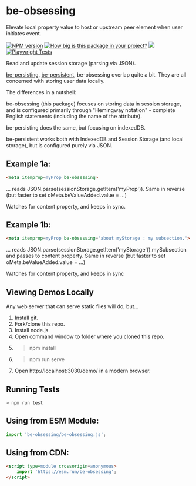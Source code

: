 # be-obsessing

Elevate local property value to host or upstream peer element when user initiates event.

[![NPM version](https://badge.fury.io/js/be-obsessing.png)](http://badge.fury.io/js/be-obsessing)
[![How big is this package in your project?](https://img.shields.io/bundlephobia/minzip/be-obsessing?style=for-the-badge)](https://bundlephobia.com/result?p=be-obsessing)
<img src="http://img.badgesize.io/https://cdn.jsdelivr.net/npm/be-obsessing?compression=gzip">
[![Playwright Tests](https://github.com/bahrus/be-obsessing/actions/workflows/CI.yml/badge.svg?branch=baseline)](https://github.com/bahrus/be-obsessing/actions/workflows/CI.yml)

Read and update session storage (parsing via JSON).

[be-persisting](https://github.com/bahrus/be-persisting), [be-persistent](https://github.com/bahrus/be-persistent), be-obsessing overlap quite a bit.  They are all concerned with storing user data locally.

The differences in a nutshell:

be-obsessing (this package) focuses on storing data in session storage, and is configured primarily through "Hemingway notation" -  complete English statements (including the name of the attribute).

be-persisting does the same, but focusing on indexedDB.

be-persistent works both with IndexedDB and Session Storage (and local storage), but is configured purely via JSON.

## Example 1a:

```html
<meta itemprop=myProp be-obsessing>
```

... reads JSON.parse(sessionStorage.getItem('myProp')).  Same in reverse (but faster to set oMeta.beValueAdded.value = ...)

Watches for content property, and keeps in sync.

## Example 1b:

```html
<meta itemprop=myProp be-obsessing='about myStorage : my subsection.'>
```

... reads JSON.parse(sessionStorage.getItem('myStorage')).mySubsection and passes to content property.  Same in reverse (but faster to set oMeta.beValueAdded.value = ...)

Watches for content property, and keeps in sync 

## Viewing Demos Locally

Any web server that can serve static files will do, but...

1.  Install git.
2.  Fork/clone this repo.
3.  Install node.js.
4.  Open command window to folder where you cloned this repo.
5.  > npm install
6.  > npm run serve
7.  Open http://localhost:3030/demo/ in a modern browser.

## Running Tests

```
> npm run test
```

## Using from ESM Module:

```JavaScript
import 'be-obsessing/be-obsessing.js';
```

## Using from CDN:

```html
<script type=module crossorigin=anonymous>
    import 'https://esm.run/be-obsessing';
</script>
```


